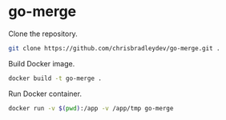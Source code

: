 # go-merge

Clone the repository.

```sh
git clone https://github.com/chrisbradleydev/go-merge.git .
```

Build Docker image.

```sh
docker build -t go-merge .
```

Run Docker container.

```sh
docker run -v $(pwd):/app -v /app/tmp go-merge
```

